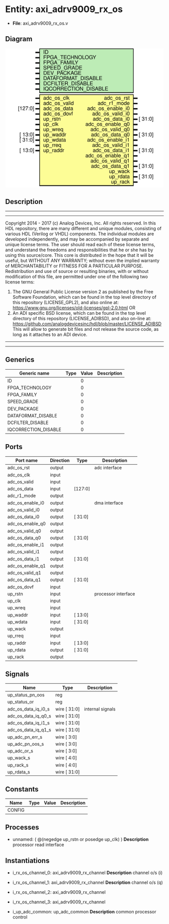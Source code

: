 # Entity: axi_adrv9009_rx_os

- **File**: axi_adrv9009_rx_os.v
## Diagram

![Diagram](axi_adrv9009_rx_os.svg "Diagram")
## Description

***************************************************************************
 ***************************************************************************
 Copyright 2014 - 2017 (c) Analog Devices, Inc. All rights reserved.
 In this HDL repository, there are many different and unique modules, consisting
 of various HDL (Verilog or VHDL) components. The individual modules are
 developed independently, and may be accompanied by separate and unique license
 terms.
 The user should read each of these license terms, and understand the
 freedoms and responsibilities that he or she has by using this source/core.
 This core is distributed in the hope that it will be useful, but WITHOUT ANY
 WARRANTY; without even the implied warranty of MERCHANTABILITY or FITNESS FOR
 A PARTICULAR PURPOSE.
 Redistribution and use of source or resulting binaries, with or without modification
 of this file, are permitted under one of the following two license terms:
   1. The GNU General Public License version 2 as published by the
      Free Software Foundation, which can be found in the top level directory
      of this repository (LICENSE_GPL2), and also online at:
      <https://www.gnu.org/licenses/old-licenses/gpl-2.0.html>
 OR
   2. An ADI specific BSD license, which can be found in the top level directory
      of this repository (LICENSE_ADIBSD), and also on-line at:
      https://github.com/analogdevicesinc/hdl/blob/master/LICENSE_ADIBSD
      This will allow to generate bit files and not release the source code,
      as long as it attaches to an ADI device.
 ***************************************************************************
 ***************************************************************************
 
## Generics

| Generic name         | Type | Value | Description |
| -------------------- | ---- | ----- | ----------- |
| ID                   |      | 0     |             |
| FPGA_TECHNOLOGY      |      | 0     |             |
| FPGA_FAMILY          |      | 0     |             |
| SPEED_GRADE          |      | 0     |             |
| DEV_PACKAGE          |      | 0     |             |
| DATAFORMAT_DISABLE   |      | 0     |             |
| DCFILTER_DISABLE     |      | 0     |             |
| IQCORRECTION_DISABLE |      | 0     |             |
## Ports

| Port name        | Direction | Type    | Description         |
| ---------------- | --------- | ------- | ------------------- |
| adc_os_rst       | output    |         | adc interface       |
| adc_os_clk       | input     |         |                     |
| adc_os_valid     | input     |         |                     |
| adc_os_data      | input     | [127:0] |                     |
| adc_r1_mode      | output    |         |                     |
| adc_os_enable_i0 | output    |         | dma interface       |
| adc_os_valid_i0  | output    |         |                     |
| adc_os_data_i0   | output    | [ 31:0] |                     |
| adc_os_enable_q0 | output    |         |                     |
| adc_os_valid_q0  | output    |         |                     |
| adc_os_data_q0   | output    | [ 31:0] |                     |
| adc_os_enable_i1 | output    |         |                     |
| adc_os_valid_i1  | output    |         |                     |
| adc_os_data_i1   | output    | [ 31:0] |                     |
| adc_os_enable_q1 | output    |         |                     |
| adc_os_valid_q1  | output    |         |                     |
| adc_os_data_q1   | output    | [ 31:0] |                     |
| adc_os_dovf      | input     |         |                     |
| up_rstn          | input     |         | processor interface |
| up_clk           | input     |         |                     |
| up_wreq          | input     |         |                     |
| up_waddr         | input     | [ 13:0] |                     |
| up_wdata         | input     | [ 31:0] |                     |
| up_wack          | output    |         |                     |
| up_rreq          | input     |         |                     |
| up_raddr         | input     | [ 13:0] |                     |
| up_rdata         | output    | [ 31:0] |                     |
| up_rack          | output    |         |                     |
## Signals

| Name                | Type         | Description       |
| ------------------- | ------------ | ----------------- |
| up_status_pn_oos    | reg          |                   |
| up_status_or        | reg          |                   |
| adc_os_data_iq_i0_s | wire [ 31:0] | internal signals  |
| adc_os_data_iq_q0_s | wire [ 31:0] |                   |
| adc_os_data_iq_i1_s | wire [ 31:0] |                   |
| adc_os_data_iq_q1_s | wire [ 31:0] |                   |
| up_adc_pn_err_s     | wire [  3:0] |                   |
| up_adc_pn_oos_s     | wire [  3:0] |                   |
| up_adc_or_s         | wire [  3:0] |                   |
| up_wack_s           | wire [  4:0] |                   |
| up_rack_s           | wire [  4:0] |                   |
| up_rdata_s          | wire [ 31:0] |                   |
## Constants

| Name   | Type | Value | Description |
| ------ | ---- | ----- | ----------- |
| CONFIG |      |       |             |
## Processes
- unnamed: ( @(negedge up_rstn or posedge up_clk) )
**Description**
processor read interface

## Instantiations

- i_rx_os_channel_0: axi_adrv9009_rx_channel
**Description**
channel o/s (i)

- i_rx_os_channel_1: axi_adrv9009_rx_channel
**Description**
channel o/s (q)

- i_rx_os_channel_2: axi_adrv9009_rx_channel
- i_rx_os_channel_3: axi_adrv9009_rx_channel
- i_up_adc_common: up_adc_common
**Description**
common processor control

